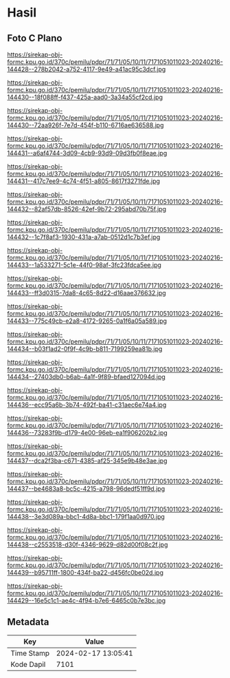 # Hasil

## Foto C Plano

https://sirekap-obj-formc.kpu.go.id/370c/pemilu/pdpr/71/71/05/10/11/7171051011023-20240216-144428--278b2042-a752-4117-9e49-a41ac95c3dcf.jpg

https://sirekap-obj-formc.kpu.go.id/370c/pemilu/pdpr/71/71/05/10/11/7171051011023-20240216-144430--18f088ff-f437-425a-aad0-3a34a55cf2cd.jpg

https://sirekap-obj-formc.kpu.go.id/370c/pemilu/pdpr/71/71/05/10/11/7171051011023-20240216-144430--72aa926f-7e7d-454f-b110-6716ae636588.jpg

https://sirekap-obj-formc.kpu.go.id/370c/pemilu/pdpr/71/71/05/10/11/7171051011023-20240216-144431--a6af4744-3d09-4cb9-93d9-09d3fb0f8eae.jpg

https://sirekap-obj-formc.kpu.go.id/370c/pemilu/pdpr/71/71/05/10/11/7171051011023-20240216-144431--417c7ee9-4c74-4f51-a805-8617f3271fde.jpg

https://sirekap-obj-formc.kpu.go.id/370c/pemilu/pdpr/71/71/05/10/11/7171051011023-20240216-144432--82af57db-8526-42ef-9b72-295abd70b75f.jpg

https://sirekap-obj-formc.kpu.go.id/370c/pemilu/pdpr/71/71/05/10/11/7171051011023-20240216-144432--1c7f8af3-1930-431a-a7ab-0512d1c7b3ef.jpg

https://sirekap-obj-formc.kpu.go.id/370c/pemilu/pdpr/71/71/05/10/11/7171051011023-20240216-144433--1a533271-5c1e-44f0-98af-3fc23fdca5ee.jpg

https://sirekap-obj-formc.kpu.go.id/370c/pemilu/pdpr/71/71/05/10/11/7171051011023-20240216-144433--ff3d0315-7da8-4c65-8d22-d16aae376632.jpg

https://sirekap-obj-formc.kpu.go.id/370c/pemilu/pdpr/71/71/05/10/11/7171051011023-20240216-144433--775c49cb-e2a8-4172-9265-0a1f6a05a589.jpg

https://sirekap-obj-formc.kpu.go.id/370c/pemilu/pdpr/71/71/05/10/11/7171051011023-20240216-144434--b03f1ad2-0f9f-4c9b-b811-7199259ea81b.jpg

https://sirekap-obj-formc.kpu.go.id/370c/pemilu/pdpr/71/71/05/10/11/7171051011023-20240216-144434--27403db0-b6ab-4a1f-9f89-bfaed127094d.jpg

https://sirekap-obj-formc.kpu.go.id/370c/pemilu/pdpr/71/71/05/10/11/7171051011023-20240216-144436--ecc95a6b-3b74-492f-ba41-c31aec6e74a4.jpg

https://sirekap-obj-formc.kpu.go.id/370c/pemilu/pdpr/71/71/05/10/11/7171051011023-20240216-144436--73283f9b-d179-4e00-96eb-ea1f906202b2.jpg

https://sirekap-obj-formc.kpu.go.id/370c/pemilu/pdpr/71/71/05/10/11/7171051011023-20240216-144437--dca2f3ba-c671-4385-af25-345e9b48e3ae.jpg

https://sirekap-obj-formc.kpu.go.id/370c/pemilu/pdpr/71/71/05/10/11/7171051011023-20240216-144437--be4683a8-bc5c-4215-a798-96dedf51ff9d.jpg

https://sirekap-obj-formc.kpu.go.id/370c/pemilu/pdpr/71/71/05/10/11/7171051011023-20240216-144438--3e3d089a-bbc1-4d8a-bbc1-179f1aa0d970.jpg

https://sirekap-obj-formc.kpu.go.id/370c/pemilu/pdpr/71/71/05/10/11/7171051011023-20240216-144438--c2553518-d30f-4346-9629-d82d00f08c2f.jpg

https://sirekap-obj-formc.kpu.go.id/370c/pemilu/pdpr/71/71/05/10/11/7171051011023-20240216-144439--b95711ff-1800-434f-ba22-d456fc0be02d.jpg

https://sirekap-obj-formc.kpu.go.id/370c/pemilu/pdpr/71/71/05/10/11/7171051011023-20240216-144429--16e5c1c1-ae4c-4f94-b7e6-6465c0b7e3bc.jpg


## Metadata

| Key        | Value               |
| ---------- | ------------------- |
| Time Stamp | 2024-02-17 13:05:41 |
| Kode Dapil | 7101                |



